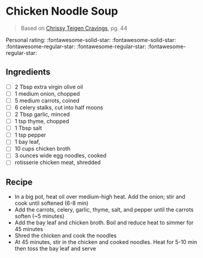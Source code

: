 # Chicken Noodle Soup

> Based on [Chrissy Teigen Cravings], pg. 44

<!-- {cts} rating=2; (User can specify rating on scale of 1-5) -->

Personal rating: :fontawesome-solid-star: :fontawesome-solid-star: :fontawesome-regular-star: :fontawesome-regular-star: :fontawesome-regular-star:

<!-- {cte} -->

<!-- {cts} name_image=None; (User can specify image name) -->

<!-- TODO: Capture image -->

<!-- {cte} -->

## Ingredients

- [ ] 2 Tbsp extra virgin olive oil
- [ ] 1 medium onion, chopped
- [ ] 5 medium carrots, coined
- [ ] 6 celery stalks, cut into half moons
- [ ] 2 Tbsp garlic, minced
- [ ] 1 tsp thyme, chopped
- [ ] 1 Tbsp salt
- [ ] 1 tsp pepper
- [ ] 1 bay leaf,
- [ ] 10 cups chicken broth
- [ ] 3 ounces wide egg noodles, cooked
- [ ] rotisserie chicken meat, shredded

## Recipe

- In a big pot, heat oil over medium-high heat. Add the onion; stir and cook until softened (6-8 min)
- Add the carrots, celery, garlic, thyme, salt, and pepper until the carrots soften (~5 minutes)
- Add the bay leaf and chicken broth. Boil and reduce heat to simmer for 45 minutes
- Shred the chicken and cook the noodles
- At 45 minutes, stir in the chicken and cooked noodles. Heat for 5-10 min then toss the bay leaf and serve

[chrissy teigen cravings]: https://www.penguinrandomhouse.com/books/252973/cravings-by-chrissy-teigen-with-adeena-sussman/
